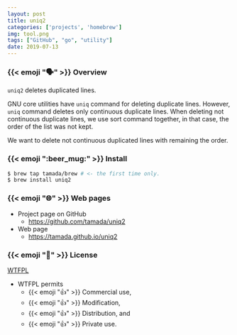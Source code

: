```yaml
---
layout: post
title: uniq2
categories: ['projects', 'homebrew']
img: tool.png
tags: ["GitHub", "go", "utility"]
date: 2019-07-13
---
```


### {{< emoji ":speaking_head:" >}} Overview

`uniq2` deletes duplicated lines.

GNU core utilities have `uniq` command for deleting duplicate lines.
However, `uniq` command deletes only continuous duplicate lines.
When deleting not continuous duplicate lines, we use sort command together, in that case, the order of the list was not kept.

We want to delete not continuous duplicated lines with remaining the order.

### {{< emoji ":beer_mug:" >}} Install

```sh
$ brew tap tamada/brew # <- the first time only.
$ brew install uniq2
```

### {{< emoji ":globe_with_meridians:" >}} Web pages

* Project page on GitHub
    * https://github.com/tamada/uniq2
* Web page
    * https://tamada.github.io/uniq2

### {{< emoji ":scroll:" >}} License

[WTFPL](https://github.com/tamada/uniq2/blob/master/LICENSE)

* WTFPL permits
    * {{< emoji ":thumbsup:" >}} Commercial use,
    * {{< emoji ":thumbsup:" >}} Modification,
    * {{< emoji ":thumbsup:" >}} Distribution, and
    * {{< emoji ":thumbsup:" >}} Private use.
